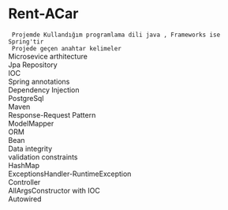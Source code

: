 # Rent-ACar
``` Projemde Kullandığım programlama dili java , Frameworks ise Spring'tir```</br>
``` Projede geçen anahtar kelimeler```</br>
    Microsevice arthitecture</br>
    Jpa Repository </br>
    IOC </br>
    Spring annotations  </br>
    Dependency Injection    </br>
    PostgreSql  </br>
    Maven   </br>
    Response-Request Pattern    </br>
    ModelMapper     </br>
    ORM </br>
    Bean    </br>
    Data integrity  </br>
    validation constraints </br>
    HashMap </br>
    ExceptionsHandler-RuntimeException </br>
    Controller </br>
    AllArgsConstructor with IOC </br>
    Autowired </br>
    
    
